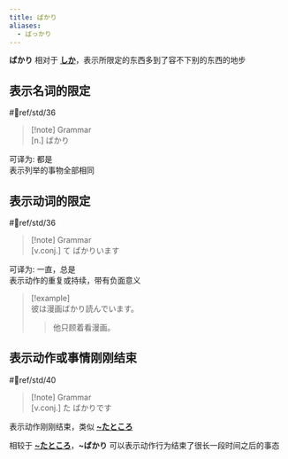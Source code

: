 ```yaml
---
title: ばかり
aliases:
  - ばっかり
---
```

**ばかり** 相对于 [**しか**](../1.basic%20particle/しか.md)，表示所限定的东西多到了容不下别的东西的地步  
## 表示名词的限定  

 #📖ref/std/36  

> [!note] Grammar  
> [n.] ばかり  

可译为: 都是  
表示列举的事物全部相同  

## 表示动词的限定  

 #📖ref/std/36  

> [!note] Grammar  
> [v.conj.] て ばかりいます  

可译为: 一直，总是  
表示动作的重复或持续，带有负面意义  

> [!example]  
> 彼は漫画ばかり読んでいます。  
> > 他只顾着看漫画。  

## 表示动作或事情刚刚结束  

 #📖ref/std/40  

> [!note] Grammar  
> [v.conj.] た ばかりです  

表示动作刚刚结束，类似 [**~たところ**](ところ.md#表示动作刚刚结束)  

相较于 [**~たところ**](ところ.md#表示动作刚刚结束)，**~ばかり** 可以表示动作行为结束了很长一段时间之后的事态  
